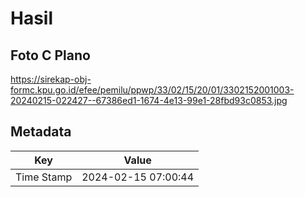 # Hasil

## Foto C Plano

https://sirekap-obj-formc.kpu.go.id/efee/pemilu/ppwp/33/02/15/20/01/3302152001003-20240215-022427--67386ed1-1674-4e13-99e1-28fbd93c0853.jpg


## Metadata

| Key        | Value               |
| ---------- | ------------------- |
| Time Stamp | 2024-02-15 07:00:44 |



